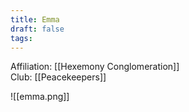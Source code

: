 ```yaml
---
title: Emma
draft: false
tags:
---
```

Affiliation: [[Hexemony Conglomeration]]  
Club: [[Peacekeepers]]

![[emma.png]]